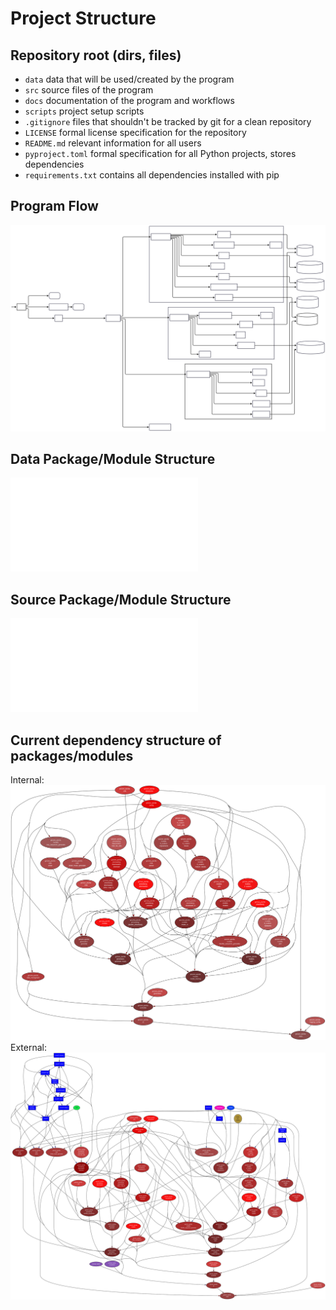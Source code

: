 # Project Structure
## Repository root (dirs, files)
- `data` data that will be used/created by the program
- `src` source files of the program
- `docs` documentation of the program and workflows
- `scripts` project setup scripts
- `.gitignore` files that shouldn't be tracked by git for a clean repository
- `LICENSE` formal license specification for the repository
- `README.md` relevant information for all users
- `pyproject.toml` formal specification for all Python projects, stores dependencies
- `requirements.txt` contains all dependencies installed with pip

## Program Flow
![Program Flow](./media/program_flow.svg)

## Data Package/Module Structure
![Data Structure](./data_directory_structure.txt)

## Source Package/Module Structure
![Source Structure](./source_directory_structure.txt)
 
## Current dependency structure of packages/modules
Internal: ![Program Dependencies Internal](./media/groove_panda_internal.svg)
External: ![Program Dependencies External](./media/groove_panda.svg)
